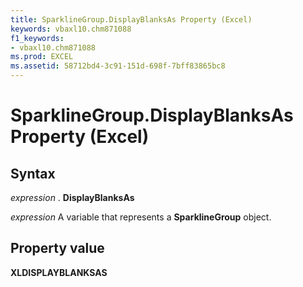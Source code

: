 ```yaml
---
title: SparklineGroup.DisplayBlanksAs Property (Excel)
keywords: vbaxl10.chm871088
f1_keywords:
- vbaxl10.chm871088
ms.prod: EXCEL
ms.assetid: 58712bd4-3c91-151d-698f-7bff83865bc8
---
```



# SparklineGroup.DisplayBlanksAs Property (Excel)

## Syntax

 _expression_ . **DisplayBlanksAs**

 _expression_ A variable that represents a **SparklineGroup** object.


## Property value

 **XLDISPLAYBLANKSAS**


